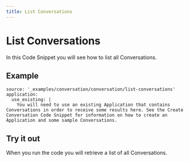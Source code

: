 ```yaml
---
title: List Conversations
---
```


# List Conversations

In this Code Snippet you will see how to list all Conversations.

## Example

```code_snippets
source: '_examples/conversation/conversation/list-conversations'
application:
  use_existing: |
    You will need to use an existing Application that contains Conversations in order to receive some results here. See the Create Conversation Code Snippet for information on how to create an Application and some sample Conversations.
```

## Try it out

When you run the code you will retrieve a list of all Conversations.
